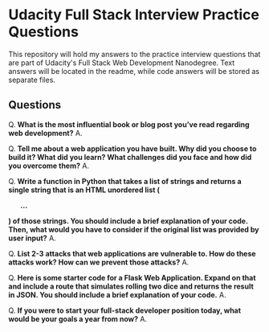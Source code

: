 # Udacity Full Stack Interview Practice Questions
This repository will hold my answers to the practice interview questions that are part of Udacity's Full Stack Web Development Nanodegree. Text answers will be located in the readme, while code answers will be stored as separate files.

## Questions
Q. **What is the most influential book or blog post you’ve read regarding web development?**
A.

Q. **Tell me about a web application you have built. Why did you choose to build it? What did you learn? What challenges did you face and how did you overcome them?**
A.

Q. **Write a function in Python that takes a list of strings and returns a single string that is an HTML unordered list (<ul>...</ul>) of those strings. You should include a brief explanation of your code. Then, what would you have to consider if the original list was provided by user input?**
A.

Q. **List 2-3 attacks that web applications are vulnerable to. How do these attacks work? How can we prevent those attacks?**
A.

Q. **Here is some starter code for a Flask Web Application. Expand on that and include a route that simulates rolling two dice and returns the result in JSON. You should include a brief explanation of your code.**
A.

Q. **If you were to start your full-stack developer position today, what would be your goals a year from now?**
A.
